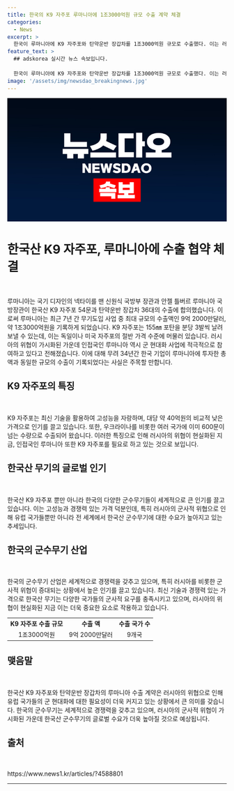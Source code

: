 ```yaml
---
title: 한국의 K9 자주포 루마니아에 1조3000억원 규모 수출 계약 체결
categories:
  - News
excerpt: >
  한국이 루마니아에 K9 자주포와 탄약운반 장갑차를 1조3000억원 규모로 수출했다. 이는 러시아의 위협에 대응하기 위한 루마니아의 군 현대화 사업의 일환으로, 한국산 무기에 대한 큰 관심을 보여왔다. K9 자주포는 성능이 우수하면서도 가격이 저렴해 다수의 국가에 수출되고 있으며, 이번 수출로 루마니아는 최근 7년 간 무기도입 중 최대 규모의 거래를 이뤘다.
feature_text: >
  ## adskorea 실시간 뉴스 속보입니다.

  한국이 루마니아에 K9 자주포와 탄약운반 장갑차를 1조3000억원 규모로 수출했다. 이는 러시아의 위협에 대응하기 위한 루마니아의 군 현대화 사업의 일환으로, 한국산 무기에 대한 큰 관심을 보여왔다. K9 자주포는 성능이 우수하면서도 가격이 저렴해 다수의 국가에 수출되고 있으며, 이번 수출로 루마니아는 최근 7년 간 무기도입 중 최대 규모의 거래를 이뤘다.
image: '/assets/img/newsdao_breakingnews.jpg'
---
```


<p><img src="/assets/img/newsdao_breakingnews.jpg" alt="adskorea 속보" /></p>

<h1>한국산 K9 자주포, 루마니아에 수출 협약 체결</h1>

<p data-ke-size="size16">&nbsp;</p>

<p>루마니아는 국기 디자인의 넥타이를 맨 신원식 국방부 장관과 안젤 틀버르 루마니아 국방장관이 한국산 K9 자주포 54문과 탄약운반 장갑차 36대의 수출에 합의했습니다. 이로써 루마니아는 최근 7년 간 무기도입 사업 중 최대 규모의 수출액인 9억 2000만달러, 약 1조3000억원을 기록하게 되었습니다. K9 자주포는 155㎜ 포탄을 분당 3발씩 날려 보낼 수 있는데, 이는 독일이나 미국 자주포의 절반 가격 수준에 머물러 있습니다. 러시아의 위협이 가시화된 가운데 인접국인 루마니아 역시 군 현대화 사업에 적극적으로 참여하고 있다고 전해졌습니다. 이에 대해 무려 34년간 한국 기업이 루마니아에 투자한 총액과 동일한 규모의 수출이 기록되었다는 사실은 주목할 만합니다.</p></p>

<h2 data-ke-size="size26">K9 자주포의 특징</h2>

<p data-ke-size="size16">&nbsp;</p>

<p>K9 자주포는 최신 기술을 활용하여 고성능을 자랑하며, 대당 약 40억원의 비교적 낮은 가격으로 인기를 끌고 있습니다. 또한, 우크라이나를 비롯한 여러 국가에 이미 600문이 넘는 수량으로 수출되어 왔습니다. 이러한 특징으로 인해 러시아의 위협이 현실화된 지금, 인접국인 루마니아 또한 K9 자주포를 필요로 하고 있는 것으로 보입니다.</p></p>

<h2 data-ke-size="size26">한국산 무기의 글로벌 인기</h2>

<p data-ke-size="size16">&nbsp;</p>

<p>한국산 K9 자주포 뿐만 아니라 한국의 다양한 군수무기들이 세계적으로 큰 인기를 끌고 있습니다. 이는 고성능과 경쟁력 있는 가격 덕분인데, 특히 러시아의 군사적 위협으로 인해 유럽 국가들뿐만 아니라 전 세계에서 한국산 군수무기에 대한 수요가 높아지고 있는 추세입니다.</p></p>

<h2 data-ke-size="size26">한국의 군수무기 산업</h2>

<p data-ke-size="size16">&nbsp;</p>

<p>한국의 군수무기 산업은 세계적으로 경쟁력을 갖추고 있으며, 특히 러시아를 비롯한 군사적 위협이 증대되는 상황에서 높은 인기를 끌고 있습니다. 최신 기술과 경쟁력 있는 가격으로 한국산 무기는 다양한 국가들의 군사적 요구를 충족시키고 있으며, 러시아의 위협이 현실화된 지금 이는 더욱 중요한 요소로 작용하고 있습니다.</p></p>

<table>
  <tbody>
    <tr>
      <td style="text-align: center; height: 17px;"><b>K9 자주포 수출 규모</b></td>
      <td style="text-align: center; height: 17px;"><b>수출 액</b></td>
      <td style="text-align: center; height: 17px;"><b>수출 국가 수</b></td>
    </tr>
    <tr>
      <td style="text-align: center; height: 17px;">1조3000억원</td>
      <td style="text-align: center; height: 17px;">9억 2000만달러</td>
      <td style="text-align: center; height: 17px;">9개국</td>
    </tr>
  </tbody>
</table>

<h2 data-ke-size="size26">맺음말</h2>

<p data-ke-size="size16">&nbsp;</p>

<p>한국산 K9 자주포와 탄약운반 장갑차의 루마니아 수출 계약은 러시아의 위협으로 인해 유럽 국가들의 군 현대화에 대한 필요성이 더욱 커지고 있는 상황에서 큰 의미를 갖습니다. 한국의 군수무기는 세계적으로 경쟁력을 갖추고 있으며, 러시아의 군사적 위협이 가시화된 가운데 한국산 군수무기의 글로벌 수요가 더욱 높아질 것으로 예상됩니다.</p></p>

<h2 data-ke-size="size26">출처</h2>

<p data-ke-size="size16">&nbsp;</p>

<p>https://www.news1.kr/articles/?4588801
<hr></p>

<p data-ke-size="size16">&nbsp;</p>

